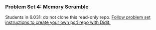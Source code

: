 ### Problem Set 4: Memory Scramble

Students in 6.031: do not clone this read-only repo.
[Follow problem set instructions to create your own ps4 repo with Didit.](http://web.mit.edu/6.031/www/fa20/psets/ps4/)
